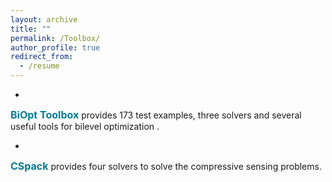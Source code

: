 ```yaml
---
layout: archive
title: ""
permalink: /Toolbox/
author_profile: true
redirect_from:
  - /resume
---
```


<style>
a:link {
  text-decoration: none;
}

a:visited {
  text-decoration: none;
}

a:hover {
  text-decoration: underline;
}

a:active {
  text-decoration: underline;
}
</style>


* <div style="text-align:justify;">  
<a style="font-size: 16px; font-weight: bold;color:#007D98" href="https://biopt.github.io/" target="_blank">BiOpt Toolbox</a> provides 173 test examples, three solvers and several useful tools for bilevel optimization .  
</div>  


* <div style="text-align:justify;">  
<a style="font-size: 16px; font-weight: bold;color:#007D98" href="https://github.com/ShenglongZhou/CSpack" target="_blank">CSpack</a> provides four solvers to solve the compressive sensing problems.
</div> 

